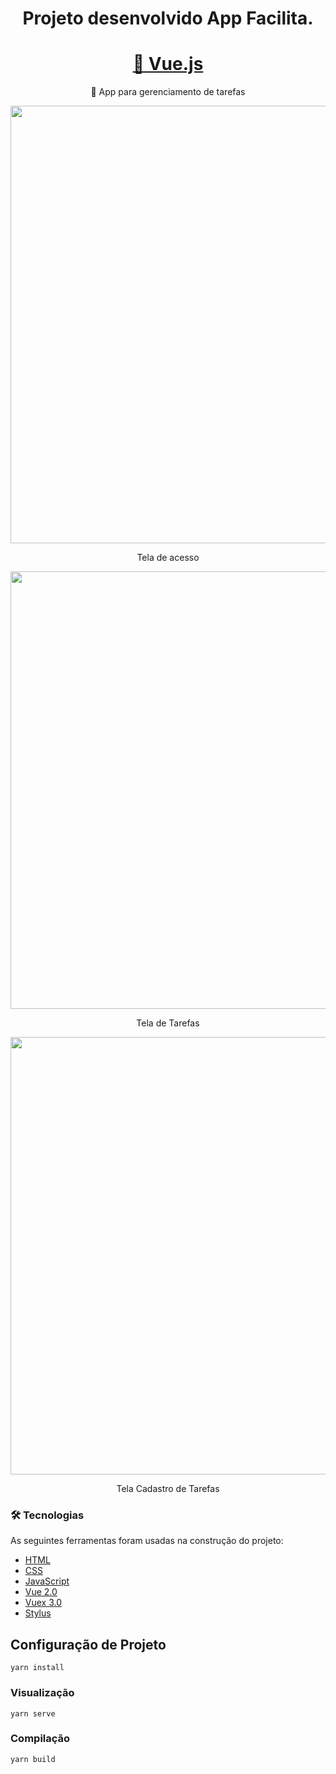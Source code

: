 <h1 align="center">Projeto desenvolvido App Facilita.</h1>
<h1 align="center">
    <a href="https://pt-br.reactjs.org/">🔗 Vue.js</a>
</h1>
<p align="center">🚀 App para gerenciamento de tarefas</p>

<div align="center">
<img src="https://user-images.githubusercontent.com/70987497/178858847-42cd1e77-f07b-4ab7-96be-24b394d0282e.png" width="700px" />
</div>

<p align="center">Tela de acesso</p>

<div align="center">
<img src="https://user-images.githubusercontent.com/70987497/178866757-235360c0-d46f-45b6-a435-afb70aaf00ee.png" width="700px" />
</div>

<p align="center">Tela de Tarefas</p>

<div align="center">
<img src="https://user-images.githubusercontent.com/70987497/178867088-f7cd10be-c608-4fcc-9681-5c6193221e5f.png" width="700px" />
</div>

<p align="center">Tela Cadastro de Tarefas</p>


### 🛠 Tecnologias
As seguintes ferramentas foram usadas na construção do projeto:

- [HTML](https://developer.mozilla.org/pt-BR/docs/Web/HTML)
- [CSS](https://developer.mozilla.org/pt-BR/docs/Web/CSS)
- [JavaScript](https://developer.mozilla.org/pt-BR/docs/Web/JavaScript)
- [Vue 2.0](https://vuejs.org/)
- [Vuex 3.0](https://v3.vuex.vuejs.org/)
- [Stylus](https://stylus-lang.com/)


## Configuração de Projeto
```
yarn install
```

### Visualização
```
yarn serve
```

### Compilação
```
yarn build
```

